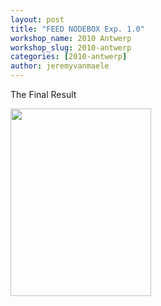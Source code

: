 ```yaml
---
layout: post
title: "FEED NODEBOX Exp. 1.0"
workshop_name: 2010 Antwerp
workshop_slug: 2010-antwerp
categories: [2010-antwerp]
author: jeremyvanmaele 
---
```

The Final Result

<a href="http://workshops.nodebox.net/2010-2/wp-content/uploads/2010/02/Picture-16.png"><img class="alignnone size-medium wp-image-428" src="http://workshops.nodebox.net/2010-2/wp-content/uploads/2010/02/Picture-16-225x300.png" alt="" width="225" height="300" /></a>
